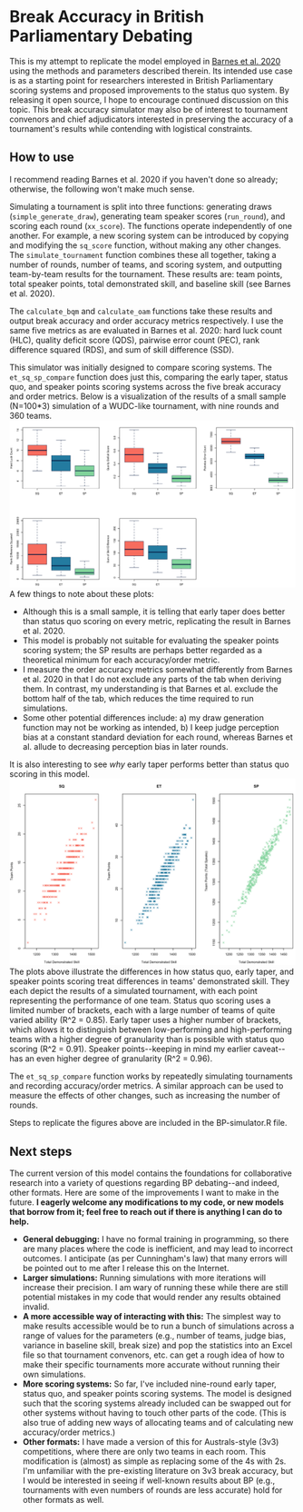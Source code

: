 # Break Accuracy in British Parliamentary Debating

This is my attempt to replicate the model employed in [Barnes et al. 2020](https://international-debate.com/2020/03/18/tapered-points/) using the methods and parameters described therein. Its intended use case is as a starting point for researchers interested in British Parliamentary scoring systems and proposed improvements to the status quo system. By releasing it open source, I hope to encourage continued discussion on this topic. This break accuracy simulator may also be of interest to tournament convenors and chief adjudicators interested in preserving the accuracy of a tournament's results while contending with logistical constraints.

## How to use
I recommend reading Barnes et al. 2020 if you haven't done so already; otherwise, the following won't make much sense.

Simulating a tournament is split into three functions: generating draws (`simple_generate_draw`), generating team speaker scores (`run_round`), and scoring each round (`xx_score`). The functions operate independently of one another. For example, a new scoring system can be introduced by copying and modifying the `sq_score` function, without making any other changes. The `simulate_tournament` function combines these all together, taking a number of rounds, number of teams, and scoring system, and outputting team-by-team results for the tournament. These results are: team points, total speaker points, total demonstrated skill, and baseline skill (see Barnes et al. 2020). 

The `calculate_bqm` and `calculate_oam` functions take these results and output break accuracy and order accuracy metrics respectively. I use the same five metrics as are evaluated in Barnes et al. 2020: hard luck count (HLC), quality deficit score (QDS), pairwise error count (PEC), rank difference squared (RDS), and sum of skill difference (SSD).

This simulator was initially designed to compare scoring systems. The `et_sq_sp_compare` function does just this, comparing the early taper, status quo, and speaker points scoring systems across the five break accuracy and order metrics. Below is a visualization of the results of a small sample (N=100\*3) simulation of a WUDC-like tournament, with nine rounds and 360 teams.
![](results-et_sq_sp_compare.png)
A few things to note about these plots:
- Although this is a small sample, it is telling that early taper does better than status quo scoring on every metric, replicating the result in Barnes et al. 2020.
- This model is probably not suitable for evaluating the speaker points scoring system; the SP results are perhaps better regarded as a theoretical minimum for each accuracy/order metric.
- I measure the order accuracy metrics somewhat differently from Barnes et al. 2020 in that I do not exclude any parts of the tab when deriving them. In contrast, my understanding is that Barnes et al. exclude the bottom half of the tab, which reduces the time required to run simulations.
- Some other potential differences include: a) my draw generation function may not be working as intended, b) I keep judge perception bias at a constant standard deviation for each round, whereas Barnes et al. allude to decreasing perception bias in later rounds.

It is also interesting to see *why* early taper performs better than status quo scoring in this model.
![](demskill-teampoints.png)
The plots above illustrate the differences in how status quo, early taper, and speaker points scoring treat differences in teams' demonstrated skill. They each depict the results of a simulated tournament, with each point representing the performance of one team. Status quo scoring uses a limited number of brackets, each with a large number of teams of quite varied ability (R^2 = 0.85). Early taper uses a higher number of brackets, which allows it to distinguish between low-performing and high-performing teams with a higher degree of granularity than is possible with status quo scoring (R^2 = 0.91). Speaker points--keeping in mind my earlier caveat--has an even higher degree of granularity (R^2 = 0.96).

The `et_sq_sp_compare` function works by repeatedly simulating tournaments and recording accuracy/order metrics. A similar approach can be used to measure the effects of other changes, such as increasing the number of rounds.

Steps to replicate the figures above are included in the BP-simulator.R file.

## Next steps
The current version of this model contains the foundations for collaborative research into a variety of questions regarding BP debating--and indeed, other formats. Here are some of the improvements I want to make in the future. **I eagerly welcome any modifications to my code, or new models that borrow from it; feel free to reach out if there is anything I can do to help.**
- **General debugging:** I have no formal training in programming, so there are many places where the code is inefficient, and may lead to incorrect outcomes. I anticipate (as per Cunningham's law) that many errors will be pointed out to me after I release this on the Internet.
- **Larger simulations:** Running simulations with more iterations will increase their precision. I am wary of running these while there are still potential mistakes in my code that would render any results obtained invalid.
- **A more accessible way of interacting with this:** The simplest way to make results accessible would be to run a bunch of simulations across a range of values for the parameters (e.g., number of teams, judge bias, variance in baseline skill, break size) and pop the statistics into an Excel file so that tournament convenors, etc. can get a rough idea of how to make their specific tournaments more accurate without running their own simulations.
- **More scoring systems:** So far, I've included nine-round early taper, status quo, and speaker points scoring systems. The model is designed such that the scoring systems already included can be swapped out for other systems without having to touch other parts of the code. (This is also true of adding new ways of allocating teams and of calculating new accuracy/order metrics.)
- **Other formats:** I have made a version of this for Australs-style (3v3) competitions, where there are only two teams in each room. This modification is (almost) as simple as replacing some of the 4s with 2s. I'm unfamiliar with the pre-existing literature on 3v3 break accuracy, but I would be interested in seeing if well-known results about BP (e.g., tournaments with even numbers of rounds are less accurate) hold for other formats as well.
